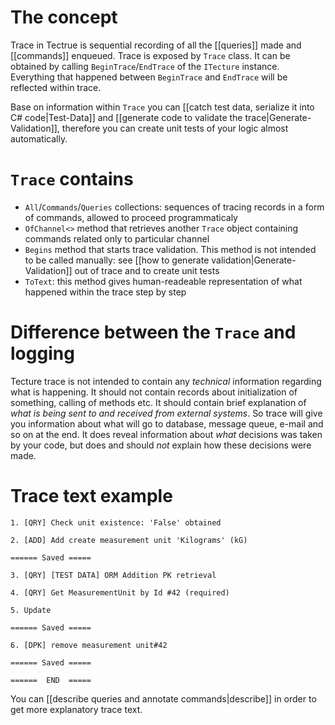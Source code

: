 # The concept

Trace in Tectrue is sequential recording of all the [[queries]] made and [[commands]] enqueued. Trace is exposed by `Trace` class. It can be obtained by calling `BeginTrace`/`EndTrace` of the `ITecture` instance. Everything that happened between `BeginTrace` and `EndTrace` will be reflected within trace.

Base on information within `Trace` you can [[catch test data, serialize it into C# code|Test-Data]] and [[generate code to validate the trace|Generate-Validation]], therefore you can create unit tests of your logic almost automatically.

# `Trace` contains

- `All`/`Commands`/`Queries` collections: sequences of tracing records in a form of commands, allowed to proceed programmaticaly
- `OfChannel<>` method that retrieves another `Trace` object containing commands related only to particular channel
- `Begins` method that starts trace validation. This method is not intended to be called manually: see [[how to generate validation|Generate-Validation]] out of trace and to create unit tests
- `ToText`: this method gives human-readeable representation of what happened within the trace step by step

# Difference between the `Trace` and logging

Tecture trace is not intended to contain any *technical* information regarding what is happening. It should not contain records about initialization of something, calling of methods etc. It should contain brief explanation of *what is being _sent to_ and _received from_ external systems*. So trace will give you information about what will go to database, message queue, e-mail and so on at the end. It does reveal information about *what* decisions was taken by your code, but does and should *not* explain how these decisions were made. 

# Trace text example

```
1. [QRY] Check unit existence: 'False' obtained

2. [ADD] Add create measurement unit 'Kilograms' (kG)

====== Saved =====

3. [QRY] [TEST DATA] ORM Addition PK retrieval

4. [QRY] Get MeasurementUnit by Id #42 (required)

5. Update 

====== Saved =====

6. [DPK] remove measurement unit#42

====== Saved =====

======  END  =====
```

You can [[describe queries and annotate commands|describe]] in order to get more explanatory trace text.